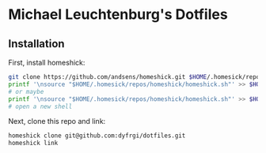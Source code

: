 Michael Leuchtenburg's Dotfiles
===============================

Installation
------------

First, install homeshick:
```sh
git clone https://github.com/andsens/homeshick.git $HOME/.homesick/repos/homeshick
printf '\nsource "$HOME/.homesick/repos/homeshick/homeshick.sh"' >> $HOME/.bashrc
# or maybe
printf '\nsource "$HOME/.homesick/repos/homeshick/homeshick.sh"' >> $HOME/.zshrc
# open a new shell
```

Next, clone this repo and link:
```sh
homeshick clone git@github.com:dyfrgi/dotfiles.git
homeshick link
```
